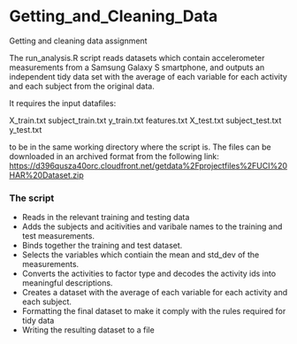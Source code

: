 # Getting_and_Cleaning_Data
Getting and cleaning data assignment

The run_analysis.R script reads datasets which contain accelerometer measurements 
from a Samsung Galaxy S smartphone, and outputs an independent tidy data set 
with the average of each variable for each activity and each subject from the original data.

It requires the input datafiles:

X_train.txt
subject_train.txt
y_train.txt
features.txt
X_test.txt
subject_test.txt
y_test.txt

to be in the same working directory where the script is.
The files can be downloaded in an archived format from the following link:
https://d396qusza40orc.cloudfront.net/getdata%2Fprojectfiles%2FUCI%20HAR%20Dataset.zip


### The script 

* Reads in the relevant training and testing data
* Adds the subjects and acitivities and varibale names to the training and test measurements.
* Binds together the training and test dataset.
* Selects the variables which contiain the mean and std_dev of the measurements.
* Converts the activities to factor type and decodes the activity ids into meaningful descriptions.
* Creates a dataset with the average of each variable for each activity and each subject.
* Formatting the final dataset to make it comply with the rules required for tidy data
* Writing the resulting dataset to a file
